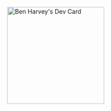 <a href="https://app.daily.dev/benharvey"><img src="https://api.daily.dev/devcards/v2/z2WEvmakWzNhZicKv5lLA.png?type=default&r=lul" width="225" alt="Ben Harvey's Dev Card"/></a>
<!--
**xBen-Harveyx/xBen-Harveyx** is a ✨ _special_ ✨ repository because its `README.md` (this file) appears on your GitHub profile.

Here are some ideas to get you started:

- 🔭 I’m currently working on ...
- 🌱 I’m currently learning ...
- 👯 I’m looking to collaborate on ...
- 🤔 I’m looking for help with ...
- 💬 Ask me about ...
- 📫 How to reach me: ...
- 😄 Pronouns: ...
- ⚡ Fun fact: ...
-->
